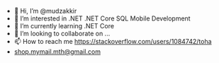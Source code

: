 - 👋 Hi, I’m @mudzakkir
- 👀 I’m interested in .NET .NET Core SQL Mobile Development
- 🌱 I’m currently learning .NET Core
- 💞️ I’m looking to collaborate on ...
- 📫 How to reach me https://stackoverflow.com/users/1084742/toha
- shop.mymail.mth@gmail.com


<!---
mudzakkir/mudzakkir is a ✨ special ✨ repository because its `README.md` (this file) appears on your GitHub profile.
You can click the Preview link to take a look at your changes.
--->
